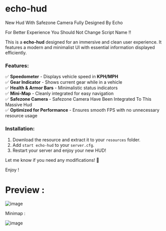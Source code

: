 # echo-hud
New Hud With Safezone Camera Fully Designed By Echo

For Better Experience You Should Not Change Script Name !!

This is a **echo-hud** designed for an immersive and clean user experience. It features a modern and minimalist UI with essential information displayed efficiently.

### Features:
✅ **Speedometer** - Displays vehicle speed in **KPH/MPH**  
✅ **Gear Indicator** - Shows current gear while in a vehicle  
✅ **Health & Armor Bars** - Minimalistic status indicators  
✅ **Mini-Map** - Cleanly integrated for easy navigation  
✅ **Safezone Camera** - Safezone Camera Have Been Integrated To This Massive Hud   
✅ **Optimized for Performance** - Ensures smooth FPS with no unnecessary resource usage  

### Installation:
1. Download the resource and extract it to your `resources` folder.  
2. Add `start echo-hud` to your `server.cfg`.  
3. Restart your server and enjoy your new HUD!  

Let me know if you need any modifications! 🚀

Enjoy !

# Preview :

![image](https://github.com/user-attachments/assets/cf73000b-58ba-4b64-8edd-e64360976cc8)

Minimap :

![image](https://github.com/user-attachments/assets/38080f74-b6a9-4bae-ad64-9c44fde5fb09)


